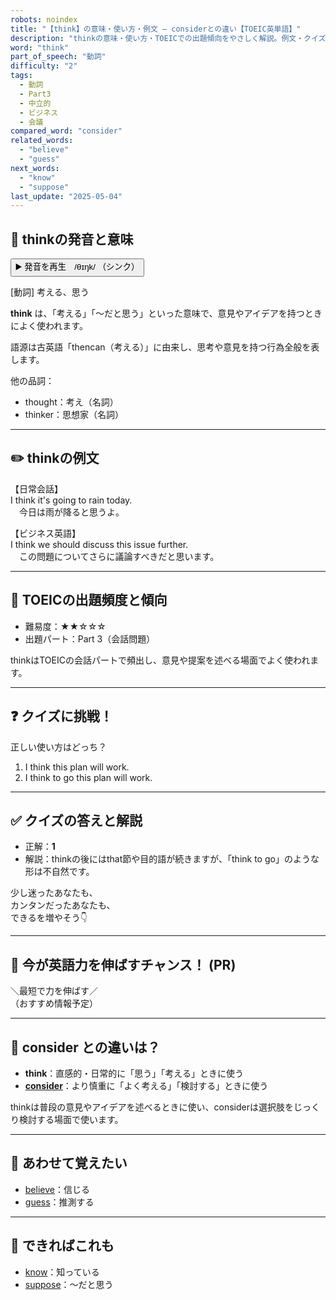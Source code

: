 ```yaml
---
robots: noindex
title: "【think】の意味・使い方・例文 ― considerとの違い【TOEIC英単語】"
description: "thinkの意味・使い方・TOEICでの出題傾向をやさしく解説。例文・クイズ付きでconsiderとの違いもわかりやすく学べます。"
word: "think"
part_of_speech: "動詞"
difficulty: "2"
tags:
  - 動詞
  - Part3
  - 中立的
  - ビジネス
  - 会議
compared_word: "consider"
related_words:
  - "believe"
  - "guess"
next_words:
  - "know"
  - "suppose"
last_update: "2025-05-04"
---
```


## 🔰 thinkの発音と意味

<button class="play-audio" onclick="playTTS('think')">
  <span class="play-audio-main">
    ▶️ 発音を再生　/θɪŋk/
  </span>
  <span class="play-audio-sub">
    （シンク）
  </span>
</button>

[動詞] 考える、思う

**think** は、「考える」「～だと思う」といった意味で、意見やアイデアを持つときによく使われます。

語源は古英語「thencan（考える）」に由来し、思考や意見を持つ行為全般を表します。

他の品詞：  
- thought：考え（名詞）
- thinker：思想家（名詞）

---

## ✏️ thinkの例文

【日常会話】  
I think it's going to rain today.  
　今日は雨が降ると思うよ。

【ビジネス英語】  
I think we should discuss this issue further.  
　この問題についてさらに議論すべきだと思います。

---

## 🎯 TOEICの出題頻度と傾向

- 難易度：★★☆☆☆
- 出題パート：Part 3（会話問題）

thinkはTOEICの会話パートで頻出し、意見や提案を述べる場面でよく使われます。

---

## ❓ クイズに挑戦！

正しい使い方はどっち？

1. I think this plan will work.  
2. I think to go this plan will work.

---

## ✅ クイズの答えと解説

- 正解：**1**
- 解説：thinkの後にはthat節や目的語が続きますが、「think to go」のような形は不自然です。

少し迷ったあなたも、  
カンタンだったあなたも、  
できるを増やそう👇️

---

## 🚀 今が英語力を伸ばすチャンス！ (PR)

<div class="info-center">
＼最短で力を伸ばす／<br>  
（おすすめ情報予定）
</div>

---

## 🤔  consider との違いは？

- **think**：直感的・日常的に「思う」「考える」ときに使う
- **[consider](/word/consider)**：より慎重に「よく考える」「検討する」ときに使う

thinkは普段の意見やアイデアを述べるときに使い、considerは選択肢をじっくり検討する場面で使います。

---

## 🧩 あわせて覚えたい

- [believe](/word/believe)：信じる
- [guess](/word/guess)：推測する

---

## 📖 できればこれも

- [know](/word/know)：知っている
- [suppose](/word/suppose)：～だと思う

<!-- cvid: aid24_bid01 -->
